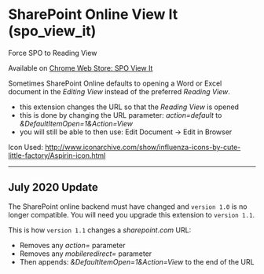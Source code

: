# SharePoint Online View It (spo_view_it)
Force SPO to Reading View

Available on [Chrome Web Store: SPO View It](https://chrome.google.com/webstore/detail/spo-view-it/omljlibfjloccmdmmlpcnlijjneabhjm)

Sometimes SharePoint Online defaults to opening a Word or Excel document in the *Editing View* instead of the preferred *Reading View*.

* this extension changes the URL so that the *Reading View* is opened
* this is done by changing the URL parameter: *action=default* to *&DefaultItemOpen=1&Action=View*
* you will still be able to then use: Edit Document -> Edit in Browser

Icon Used: http://www.iconarchive.com/show/influenza-icons-by-cute-little-factory/Aspirin-icon.html

____

## July 2020 Update

The SharePoint online backend must have changed and `version 1.0` is no longer compatible.  You will need you upgrade this extension to `version 1.1`.

This is how `version 1.1` changes a *sharepoint.com* URL:
* Removes any *action=* parameter
* Removes any *mobileredirect=* parameter
* Then appends: *&DefaultItemOpen=1&Action=View* to the end of the URL
